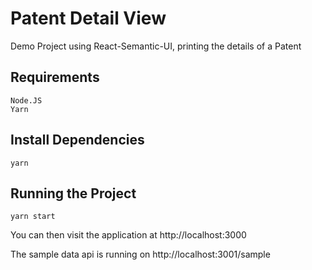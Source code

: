 # Patent Detail View

Demo Project using React-Semantic-UI, printing the details of a Patent

## Requirements
```
Node.JS
Yarn
```
## Install Dependencies
```
yarn
```

## Running the Project
```
yarn start
```

You can then visit the application at http://localhost:3000

The sample data api is running on http://localhost:3001/sample



